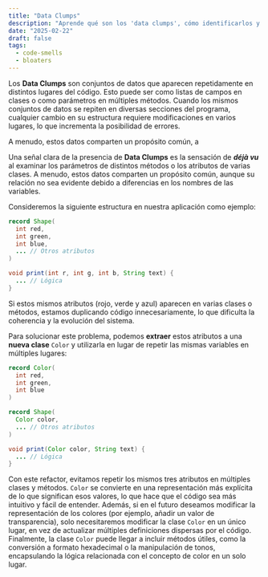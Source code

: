 ```yaml
---
title: "Data Clumps"
description: "Aprende qué son los 'data clumps', cómo identificarlos y refactorizarlos para mejorar la calidad y mantenibilidad de tu código."
date: "2025-02-22"
draft: false
tags:
  - code-smells
  - bloaters
---
```


Los **Data Clumps** son conjuntos de datos que aparecen repetidamente en distintos lugares del código.
Esto puede ser como listas de campos en clases o como parámetros en múltiples métodos.
Cuando los mismos conjuntos de datos se repiten en diversas secciones del programa, cualquier cambio en su estructura
requiere modificaciones en varios lugares, lo que incrementa la posibilidad de errores.

A menudo, estos datos comparten un propósito común, a

Una señal clara de la presencia de **Data Clumps** es la sensación de **_déjà vu_** al examinar los parámetros de distintos métodos o los atributos de varias clases.
A menudo, estos datos comparten un propósito común, aunque su relación no sea evidente debido a diferencias en los nombres de las variables.

Consideremos la siguiente estructura en nuestra aplicación como ejemplo:

```java
record Shape(
  int red,
  int green,
  int blue,
  ... // Otros atributos
)
```

```java
void print(int r, int g, int b, String text) {
  ... // Lógica
}
```

Si estos mismos atributos (rojo, verde y azul) aparecen en varias clases o métodos, estamos duplicando código
innecesariamente, lo que dificulta la coherencia y la evolución del sistema.

Para solucionar este problema, podemos **extraer** estos atributos a una **nueva clase** `Color`
y utilizarla en lugar de repetir las mismas variables en múltiples lugares:

```java
record Color(
  int red,
  int green,
  int blue
)
```

```java
record Shape(
  Color color,
  ... // Otros atributos
)
```

```java
void print(Color color, String text) {
  ... // Lógica
}
```

Con este refactor, evitamos repetir los mismos tres atributos en múltiples clases y métodos.
`Color` se convierte en una representación más explícita de lo que significan esos valores, lo que hace que el código sea más intuitivo y fácil de entender.
Además, si en el futuro deseamos modificar la representación de los colores (por ejemplo, añadir un valor de transparencia), solo necesitaremos modificar
la clase `Color` en un único lugar, en vez de actualizar múltiples definiciones dispersas por el código.
Finalmente, la clase `Color` puede llegar a incluir métodos útiles, como la conversión a formato hexadecimal o la manipulación de tonos,
encapsulando la lógica relacionada con el concepto de color en un solo lugar.